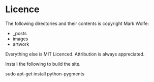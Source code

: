 Licence
=======

The following directories and their contents is copyright Mark Wolfe:

* \_posts
* images
* artwork

Everything else is MIT Licenced. Attribution is always appreciated.

Install the following to build the site.

sudo apt-get install python-pygments
